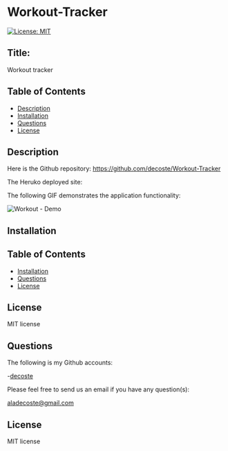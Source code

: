 # Workout-Tracker


[![License: MIT](https://img.shields.io/badge/License-MIT-yellow.svg)](https://opensource.org/licenses/MIT)

## Title:
Workout tracker

## Table of Contents
  * [Description](#description)
  * [Installation](#installation)
  * [Questions](#questions)
  * [License](#license)

## Description


Here is the Github repository: https://github.com/decoste/Workout-Tracker


The Heruko deployed site: 


The following GIF demonstrates the application functionality:

![Workout - Demo]()

## Installation



## Table of Contents
  * [Installation](#installation)
  * [Questions](#questions)
  * [License](#license)

## License
MIT license

## Questions
The following is my Github accounts:

-[decoste](https://github.com/decoste)

Please feel free to send us an email if you have any question(s):

aladecoste@gmail.com


## License
MIT license


